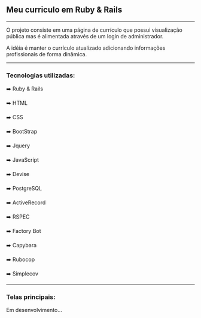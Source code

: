 ## Meu curriculo em Ruby & Rails
<hr>

O projeto consiste em uma página de currículo que possui visualização pública mas é alimentada através de um login de administrador. 

A idéia é manter o currículo atualizado adicionando informações profissionais de forma dinâmica.

<hr>

### Tecnologias utilizadas:

➡️ Ruby & Rails

➡️ HTML

➡️ CSS

➡️ BootStrap

➡️ Jquery

➡️ JavaScript

➡️ Devise

➡️ PostgreSQL

➡️ ActiveRecord

➡️ RSPEC

➡️ Factory Bot

➡️ Capybara

➡️ Rubocop

➡️ Simplecov

<hr>

### Telas principais: 
Em desenvolvimento...
